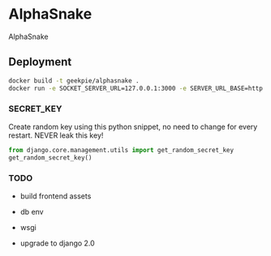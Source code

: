 # AlphaSnake
AlphaSnake

## Deployment

```bash
docker build -t geekpie/alphasnake .
docker run -e SOCKET_SERVER_URL=127.0.0.1:3000 -e SERVER_URL_BASE=http://127.0.0.1:8000 -e SECRET_KEY=$secret_key -p 8000:8000 geekpie/alphasnake
```

### SECRET_KEY

Create random key using this python snippet, no need to change for every restart. NEVER leak this key!

```python
from django.core.management.utils import get_random_secret_key
get_random_secret_key()
```
### TODO

- build frontend assets

- db env

- wsgi
- upgrade to django 2.0

